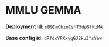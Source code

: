 # MMLU GEMMA

**Deployment id:** `mD9ImObzoCshT5dpStKiMA`

**Base config id:** `dRfdcYPXxygGJ2kuZfsYew`
